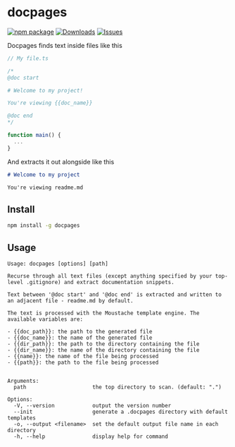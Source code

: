 # docpages

[![npm package][npm-img]][npm-url]
[![Downloads][downloads-img]][downloads-url]
[![Issues][issues-img]][issues-url]

<!-- [![Build Status][build-img]][build-url] -->
<!-- [![Code Coverage][codecov-img]][codecov-url] -->
<!-- [![Commitizen Friendly][commitizen-img]][commitizen-url] -->
<!-- [![Semantic Release][semantic-release-img]][semantic-release-url]  -->

Docpages finds text inside files like this

```ts
// My file.ts

/*
@doc start

# Welcome to my project!

You're viewing {{doc_name}}

@doc end
*/

function main() {
  ...
}
```

And extracts it out alongside like this

```md
# Welcome to my project

You're viewing readme.md
```

## Install

```bash
npm install -g docpages
```

## Usage

```
Usage: docpages [options] [path]

Recurse through all text files (except anything specified by your top-level .gitignore) and extract documentation snippets.

Text between '@doc start' and '@doc end' is extracted and written to an adjacent file - readme.md by default.

The text is processed with the Moustache template engine. The available variables are:

- {{doc_path}}: the path to the generated file
- {{doc_name}}: the name of the generated file
- {{dir_path}}: the path to the directory containing the file
- {{dir_name}}: the name of the directory containing the file
- {{name}}: the name of the file being processed
- {{path}}: the path to the file being processed


Arguments:
  path                     the top directory to scan. (default: ".")

Options:
  -V, --version            output the version number
  --init                   generate a .docpages directory with default templates
  -o, --output <filename>  set the default output file name in each directory
  -h, --help               display help for command
```

[downloads-img]: https://img.shields.io/npm/dt/docpages
[downloads-url]: https://www.npmtrends.com/docpages
[npm-img]: https://img.shields.io/npm/v/docpages
[npm-url]: https://www.npmjs.com/package/docpages
[issues-img]: https://img.shields.io/github/issues/spacerat/docpages
[issues-url]: https://github.com/spacerat/docpages/issues

<!-- [build-img]: https://github.com/spacerat/docpages/actions/workflows/release.yml/badge.svg
[build-url]: https://github.com/spacerat/docpages/actions/workflows/release.yml -->
<!-- [codecov-img]: https://codecov.io/gh/spacerat/docpages/branch/main/graph/badge.svg
[codecov-url]: https://codecov.io/gh/spacerat/docpages -->
<!-- [semantic-release-img]: https://img.shields.io/badge/%20%20%F0%9F%93%A6%F0%9F%9A%80-semantic--release-e10079.svg
[semantic-release-url]: https://github.com/semantic-release/semantic-release -->
<!-- [commitizen-img]: https://img.shields.io/badge/commitizen-friendly-brightgreen.svg
[commitizen-url]: http://commitizen.github.io/cz-cli/ -->
